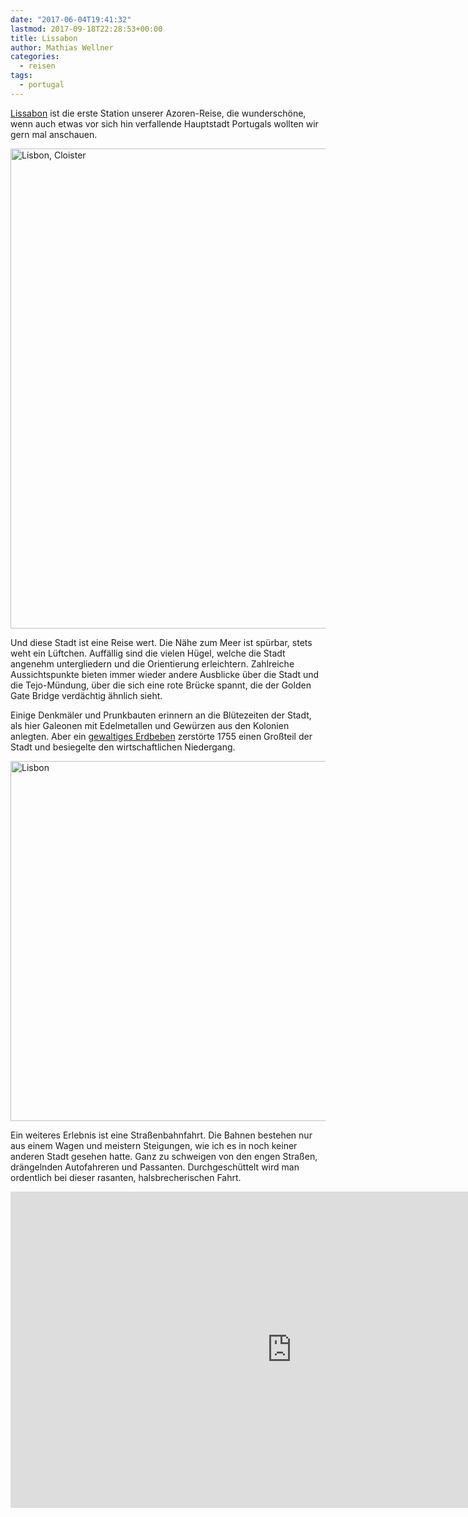 ```yaml
---
date: "2017-06-04T19:41:32"
lastmod: 2017-09-18T22:28:53+00:00
title: Lissabon
author: Mathias Wellner
categories:
  - reisen
tags:
  - portugal
---
```

[Lissabon](https://de.wikipedia.org/wiki/Lissabon) ist die erste Station unserer Azoren-Reise, die wunderschöne, wenn auch
etwas vor sich hin verfallende Hauptstadt Portugals wollten wir gern mal anschauen. 

<a data-flickr-embed="true"  href="https://www.flickr.com/photos/mwellner/34734023624/in/dateposted-public/" title="Lisbon, Cloister"><img src="https://c1.staticflickr.com/5/4210/34734023624_0ff8e12119_b.jpg" width="1024" height="768" alt="Lisbon, Cloister"></a><script async src="//embedr.flickr.com/assets/client-code.js" charset="utf-8"></script>

Und diese Stadt ist eine Reise wert. Die Nähe zum Meer ist spürbar, stets weht ein Lüftchen. 
Auffällig sind die vielen Hügel, welche die Stadt angenehm untergliedern und die Orientierung erleichtern. 
Zahlreiche Aussichtspunkte bieten immer wieder andere Ausblicke über die Stadt und die Tejo-Mündung, über die sich eine 
rote Brücke spannt, die der Golden Gate Bridge verdächtig ähnlich sieht. 

Einige Denkmäler und Prunkbauten erinnern an die Blütezeiten der Stadt, als hier Galeonen mit Edelmetallen und Gewürzen aus
den Kolonien anlegten. Aber ein [gewaltiges Erdbeben](https://www.nzz.ch/articleD8ZKG-1.179484) zerstörte 1755 einen Großteil 
der Stadt und besiegelte den wirtschaftlichen Niedergang. 

<a data-flickr-embed="true"  href="https://www.flickr.com/photos/mwellner/34734022124/in/dateposted-public/" title="Lisbon"><img src="https://c1.staticflickr.com/5/4260/34734022124_ae63df8bd1_b.jpg" width="1024" height="576" alt="Lisbon"></a><script async src="//embedr.flickr.com/assets/client-code.js" charset="utf-8"></script>

Ein weiteres Erlebnis ist eine Straßenbahnfahrt. Die Bahnen bestehen nur aus einem Wagen und meistern Steigungen, wie ich es 
in noch keiner anderen Stadt gesehen hatte. Ganz zu schweigen von den engen Straßen, drängelnden Autofahreren und Passanten. 
Durchgeschüttelt wird man ordentlich bei dieser rasanten, halsbrecherischen Fahrt. 

<iframe src="https://player.vimeo.com/video/223357298?title=0&byline=0&portrait=0" width="900" height="506" frameborder="0" webkitallowfullscreen mozallowfullscreen allowfullscreen></iframe>
